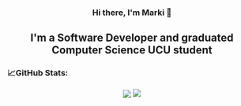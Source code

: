 ### <p align="center">Hi there, I'm Marki 👋</p>
## <p align="center">I'm a Software Developer and graduated Computer Science UCU student</p>

### 📈GitHub Stats: 
<p align="center">
<img align="center" src="https://github-readme-stats.vercel.app/api?username=LebyakMarki&show_icons=true&hide_title=true&count_private=true&disable_animations=false&theme=github_dark&line_height=33&hide_rank=true"/>
<img align="top" src="https://github-readme-stats.vercel.app/api/top-langs/?username=LebyakMarki&layout=compact&langs_count=10&theme=github_dark"/>
</p>
